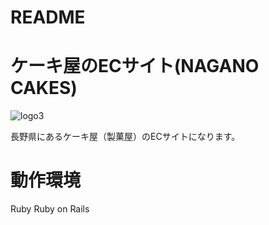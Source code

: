 # README

# ケーキ屋のECサイト(NAGANO CAKES)

 ![logo3](https://user-images.githubusercontent.com/77328172/111861055-b03bc300-898e-11eb-9f1c-068e630febc6.png)


 長野県にあるケーキ屋（製菓屋）のECサイトになります。
 
 
 

# 動作環境
Ruby
Ruby on Rails



